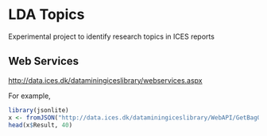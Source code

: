 # LDA Topics

Experimental project to identify research topics in ICES reports

## Web Services

http://data.ices.dk/dataminingiceslibrary/webservices.aspx

For example,

```R
library(jsonlite)
x <- fromJSON("http://data.ices.dk/dataminingiceslibrary/WebAPI/GetBagOfThreeWordsForAcronym/WGDEC/2017")
head(x$Result, 40)
```
